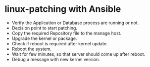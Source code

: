 # linux-patching with Ansible
- Verify the Application or Database process are running or not.
- Decision point to start patching.
- Copy the required Repository file to the manage host.
- Upgrade the kernel or package.
- Check if reboot is required after kernel update.
- Reboot the system.
- Wait for few minutes, so that server should come up after reboot.
- Debug a message with new kernel version.
















